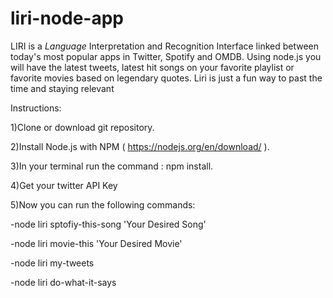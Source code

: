 # liri-node-app

LIRI is a _Language_ Interpretation and Recognition Interface linked between
today's most popular apps in Twitter, Spotify and OMDB. Using node.js you will
have the latest tweets, latest hit songs on your favorite playlist or favorite
movies based on legendary quotes.
Liri is just a fun way to past the time and staying relevant

Instructions:

1)Clone or download git repository.

2)Install Node.js with NPM ( https://nodejs.org/en/download/ ).

3)In your terminal run the command : npm install.

4)Get your twitter API Key

5)Now you can run the following commands:

-node liri sptofiy-this-song 'Your Desired Song'

-node liri movie-this 'Your Desired Movie'

-node liri my-tweets

-node liri do-what-it-says
